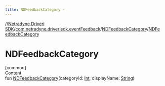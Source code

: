 ```yaml
---
title: NDFeedbackCategory -
---
```

//[Netradyne Driveri SDK](../../index.md)/[com.netradyne.driverisdk.eventFeedback](../index.md)/[NDFeedbackCategory](index.md)/[NDFeedbackCategory](-n-d-feedback-category.md)



# NDFeedbackCategory  
[common]  
Content  
fun [NDFeedbackCategory](-n-d-feedback-category.md)(categoryId: [Int](https://kotlinlang.org/api/latest/jvm/stdlib/kotlin/-int/index.html), displayName: [String](https://kotlinlang.org/api/latest/jvm/stdlib/kotlin/-string/index.html))  



